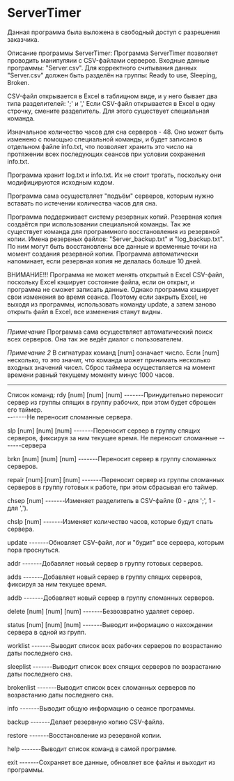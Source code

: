 # ServerTimer
Данная программа была выложена в свободный доступ с разрешения заказчика.

Описание программы ServerTimer:
Программа ServerTimer позволяет проводить манипуляии с CSV-файлами серверов.
Входные данные программы: "Server.csv".
Для корректного считывания данных "Server.csv" должен быть разделён на группы: Ready to use, Sleeping, Broken.


CSV-файл открывается в Excel в таблицном виде, и у него бывает два типа разделителей: ';' и ','
Если CSV-файл открывается в Excel в одну строчку, смените разделитель. Для этого существует специальная команда.


Изначальное количество часов для сна серверов - 48. Оно может быть изменено с помощью специальной команды, и будет записано
в отдельном файле info.txt, что позволяет хранить это число на протяжении всех последующих сеансов при условии сохранения info.txt.


Программа хранит log.txt и info.txt. Их не стоит трогать, поскольку они модифицируются исходным кодом.


Программа сама осуществляет "подъём" серверов, которым нужно вставать по истечении количества часов для сна.


Программа поддерживает систему резервных копий. Резервная копия создаётся при использовании специальной команды.
Так же существует команда для программного восстановления из резервной копии.
Имена резервных файлов: "Server_backup.txt" и "log_backup.txt". По ним могут быть восстановлены все данные и временные точки на момент
создания резервной копии. Программа автоматически напоминает, если резервная копия не делалась больше 10 дней.


ВНИМАНИЕ!!! Программа не может менять открытый в Excel CSV-файл, поскольку Excel кэширует состояние файла, если он открыт, и программа
не сможет записать данные. Однако программа кэширует свои изменения во время сеанса. Поэтому если закрыть Excel, не выходя из программы, 
использовать команду update, а затем заново открыть файл в Excel, все изменения станут видны.

****************************************************************************************************************************************
*Примечание*
Программа сама осуществляет автоматический поиск всех серверов.
Она так же ведёт диалог с пользователем.

*Примечание 2*
В сигнатурах команд [num] означает число. Если [num] несколько, то это значит, что команда может принимать несколько входных значений
чисел.
Сброс таймера осуществляется на момент времени равный текущему моменту минус 1000 часов.
****************************************************************************************************************************************

Список команд:
rdy [num] [num] [num]	 -------Принудительно переносит сервер из группы спящих в  группу рабочих, при этом будет сброшен его таймер.  
			 -------Не переносит сломанные сервера.

		
slp [num] [num] [num]	 -------Переносит сервер в группу спящих серверов, фиксируя за ним текущее время. Не переносит сломанные
			 -------сервера
	
	
brkn [num] [num] [num]	 -------Переносит сервер в группу сломанных серверов.

		
repair [num] [num] [num] -------Переносит сервер из группы сломанных серверов в группу готовых к работе, при этом сбрасывая его таймер.	
	

chsep [num]		 -------Изменяет разделитель в CSV-файле (0 - для ';', 1 - для ',').


chslp [num]		 -------Изменяет количество часов, которые будут спать сервера.

update			 -------Обновляет CSV-файл, лог и "будит" все сервера, которым пора проснуться.

addr			 -------Добавляет новый сервер в группу готовых серверов.

adds		 	 -------Добавляет новый сервер в группу спящих серверов, фиксируя за ним текущее время.

addb			 -------Добавляет новый сервер в группу сломанных серверов.

delete [num] [num] [num] -------Безвозвратно удаляет сервер.

status [num] [num] [num] -------Выводит информацию о нахождении сервера в одной из групп.

worklist		 -------Выводит список всех рабочих серверов по возрастанию даты последнего сна.

sleeplist		 -------Выводит список всех спящих серверов по возрастанию даты последнего сна.

brokenlist		 -------Выводит список всех сломанных серверов по возрастанию даты последнего сна.

info			 -------Выводит общую информацию о сеансе программы.

backup			 -------Делает резервную копию CSV-файла.

restore 		 -------Восстановление из резервной копии.

help			 -------Выводит список команд в самой программе.

exit			 -------Сохраняет все данные, обновляет все файлы и выходит из программы.